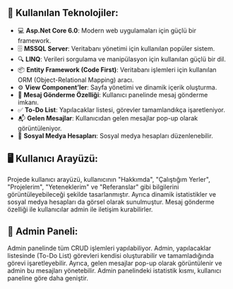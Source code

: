 ## 🚀 Kullanılan Teknolojiler:
- 💻 **Asp.Net Core 6.0**: Modern web uygulamaları için güçlü bir framework.
- 🗄️ **MSSQL Server**: Veritabanı yönetimi için kullanılan popüler sistem.
- 🔍 **LINQ**: Verileri sorgulama ve manipülasyon için kullanılan güçlü bir dil.
- 📦 **Entity Framework (Code First)**: Veritabanı işlemleri için kullanılan ORM (Object-Relational Mapping) aracı.
- ⚙️ **View Component’ler**: Sayfa yönetimi ve dinamik içerik oluşturma.
- 📩 **Mesaj Gönderme Özelliği**: Kullanıcı panelinde mesaj gönderme imkanı.
- ✅ **To-Do List**: Yapılacaklar listesi, görevler tamamlandıkça işaretleniyor.
- 📬 **Gelen Mesajlar**: Kullanıcıdan gelen mesajlar pop-up olarak görüntüleniyor.
- 📱 **Sosyal Medya Hesapları**: Sosyal medya hesapları düzenlenebilir.

## 🖥️ Kullanıcı Arayüzü:
Projede kullanıcı arayüzü, kullanıcının "Hakkımda", "Çalıştığım Yerler", "Projelerim", "Yeteneklerim" ve "Referanslar" gibi bilgilerini görüntüleyebileceği şekilde tasarlanmıştır. Ayrıca dinamik istatistikler ve sosyal medya hesapları da görsel olarak sunulmuştur. Mesaj gönderme özelliği ile kullanıcılar admin ile iletişim kurabilirler.

## 🔑 Admin Paneli:
Admin panelinde tüm CRUD işlemleri yapılabiliyor. Admin, yapılacaklar listesinde (To-Do List) görevleri kendisi oluşturabilir ve tamamladığında görevi işaretleyebilir. Ayrıca, gelen mesajlar pop-up olarak görüntülenir ve admin bu mesajları yönetebilir. Admin panelindeki istatistik kısmı, kullanıcı paneline göre daha geniştir.


